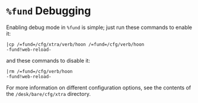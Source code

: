 # `%fund` Debugging

Enabling debug mode in `%fund` is simple; just run these commands to enable it:

```
|cp /=fund=/cfg/xtra/verb/hoon /=fund=/cfg/verb/hoon
-fund!web-reload-
```

and these commands to disable it:

```
|rm /=fund=/cfg/verb/hoon
-fund!web-reload-
```

For more information on different configuration options, see the contents of
the `/desk/bare/cfg/xtra` directory.
